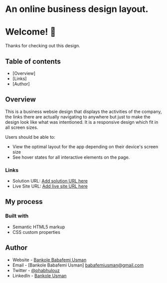 # An online business design layout.

# Welcome! 👋

Thanks for checking out this design.
 

## Table of contents

- [Overview]
- [Links]
- [Author]



## Overview

This is a business websie design that displays the activities of the company, the links there are actually navigating to anywhere but just to make the design look like what was intentioned. It is a responsive design which fit in all screen sizes.

Users should be able to:

- View the optimal layout for the app depending on their device's screen size
- See hover states for all interactive elements on the page.


### Links

- Solution URL: [Add solution URL here](https://your-solution-url.com)
- Live Site URL: [Add live site URL here](https://your-live-site-url.com)

## My process

### Built with

- Semantic HTML5 markup
- CSS custom properties



## Author

- Website - [Bankole Babafemi Usman](https://github.com/Babafemibank)
- Email - [Bankole Babafemi Usman] babafemiusman@gmail.com
- Twitter - [@phabhulouz](https://www.twitter.com/phabhulouz)
- LinkedIn - [Bankole Usman](https://www.linkedin.com/in/bankole-usman-099081268)


